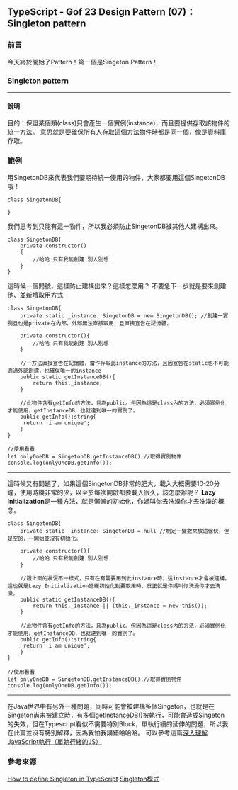 ## TypeScript - Gof 23 Design Pattern (07)：Singleton pattern
### 前言
今天終於開始了Pattern！第一個是Singeton Pattern！

### Singleton pattern
---
#### 說明
目的：保證某個類(class)只會產生一個實例(instance)，而且要提供存取該物件的統一方法。
意思就是要確保所有人存取這個方法物件時都是同一個，像是資料庫存取。

### 範例
用SingetonDB來代表我們要期待統一使用的物件，大家都要用這個SingetonDB哦！
```
class SingetonDB{

}
```
我們思考到只能有這一物件，所以我必須防止SingetonDB被其他人建構出來。
```
class SingetonDB{
    private constructor()
    {
        //哈哈 只有我能創建 別人別想
    }
}
```
這時候一個問號，這樣防止建構出來？這樣怎麼用？
不要急下一步就是要來創建他、並新增取用方式

```
class SingetonDB{
    private static _instance: SingetonDB = new SingetonDB(); //創建一實例且也是private在內部，外部無法直接取用，且直接宣告在記憶體，
    
    private constructor(){
        //哈哈 只有我能創建 別人別想
    }
    
    //一方法直接宣告在記憶體，當作存取此instance的方法，且因宣告在static也不可能透過外部創建，也確保唯一的instance
    public static getInstanceDB(){
        return this._instance;
    }
    
    //此物件含有getInfo的方法，且為public。但因為這是class內的方法，必須實例化才能使用，getInstanceDB，也就達到唯一的實例了。
    public getInfo():string{
     return 'i am unique';
    }    
}

//使用看看
let onlyOneDB = SingetonDB.getInstanceDB();//取得實例物件
console.log(onlyOneDB.getInfo()); 
```

---
這時候又有問題了，如果這個SingetonDB非常的肥大，載入大概需要10-20分鐘，使用時機非常的少，以至於每次開啟都要載入很久，該怎麼辦呢？
**Lazy Initialization**是一種方法，就是懶懶的初始化，你媽叫你去洗澡你才去洗澡的概念。
```
class SingetonDB{
    private static _instance: SingetonDB = null //制定一變數來放這傢伙，但是空的，一開始並沒有初始化。
    
    private constructor(){
        //哈哈 只有我能創建 別人別想
    }
    
    //跟上面的狀況不一樣式，只有在有需要用到此instance時，這instance才會被建構，這也就是Lazy Initialization延緩初始化到要取用時，反正就是你媽叫你洗澡你才去洗澡。
    public static getInstanceDB(){
        return this._instance || (this._instance = new this());
    }
    
    //此物件含有getInfo的方法，且為public。但因為這是class內的方法，必須實例化才能使用，getInstanceDB，也就達到唯一的實例了。
    public getInfo():string{
     return 'i am unique';
    }    
}

//使用看看
let onlyOneDB = SingetonDB.getInstanceDB();//取得實例物件
console.log(onlyOneDB.getInfo()); 
```

---
在Java世界中有另外一種問題，同時可能會被建構多個Singeton，也就是在Singeton尚未被建立時，有多個getInstanceDB()被執行，可能會造成Singeton的失效，但在Typescript看似不需要特別Block，單執行續的延伸的問題，所以我在此篇並沒有特別解釋，因為我怕我講錯哈哈哈。
可以參考這篇[深入理解JavaScript執行（單執行緒的JS）](https://itw01.com/ZQ5SETS.html)

### 參考來源
[How to define Singleton in TypeScript](https://stackoverflow.com/questions/30174078/how-to-define-singleton-in-typescript)
[Singleton模式](https://openhome.cc/Gossip/DesignPattern/SingletonPattern.htm)
